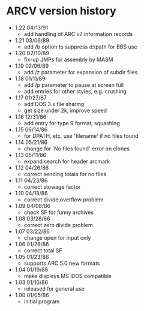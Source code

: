 # ARCV version history

- 1.22 04/13/91
  - add handling of ARC v7 information records
- 1.21 03/06/89
  - add /b option to suppress d:\path for BBS use
- 1.20 02/10/89
  - fix-up JMPs for assembly by MASM
- 1.19 02/06/89
  - add /z parameter for expansion of subdir files
- 1.18 01/11/89
  - add /p parameter to pause at screen full
  - add entries for other styles, e.g. crushing
- 1.17 01/27/87
  - add DOS 3.x file sharing
  - get size under 2k, improve speed
- 1.16 12/31/86
  - add entry for type 9 format, squashing
- 1.15 06/14/86
  - for DPATH, etc, use 'filename' if no files found
- 1.14 05/21/86
  - change for 'No files found' error on clones
- 1.13 05/11/86
  - expand search for header arcmark
- 1.12 04/26/86
  - correct sending totals for no files
- 1.11 04/23/86
  - correct stowage factor
- 1.10 04/18/86
  - correct divide overflow problem
- 1.09 04/08/86
  - check SF for funny archives
- 1.08 03/28/86
  - correct zero divide problem
- 1.07 03/22/86
  - change open for input only
- 1.06 01/26/86
  - correct total SF
- 1.05 01/23/86
  - supports ARC 5.0 new formats
- 1.04 01/19/86
  - make displays MS-DOS compatible
- 1.03 01/10/86
  - released for general use
- 1.00 01/05/86
  - initial program
